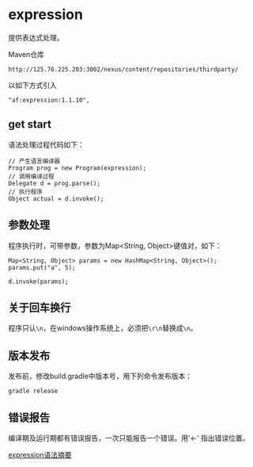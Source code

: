 # expression

提供表达式处理。 

Maven仓库

```
http://125.76.225.203:3002/nexus/content/repositories/thirdparty/
```

以如下方式引入

```
"af:expression:1.1.10",
```

## get start

语法处理过程代码如下：
```
// 产生语言编译器
Program prog = new Program(expression);
// 调用编译过程
Delegate d = prog.parse();
// 执行程序
Object actual = d.invoke();
```

## 参数处理
程序执行时，可带参数，参数为Map<String, Object>键值对，如下：
```
Map<String, Object> params = new HashMap<String, Object>();
params.put("a", 5);

d.invoke(params);
```

## 关于回车换行
程序只认`\n`，在windows操作系统上，必须把`\r\n`替换成`\n`。

## 版本发布

发布前，修改build.gradle中版本号，用下列命令发布版本：
```
gradle release
```

## 错误报告

编译期及运行期都有错误报告，一次只能报告一个错误。用'<-' 指出错误位置。

[expression语法摘要](docs/expression语法.md)